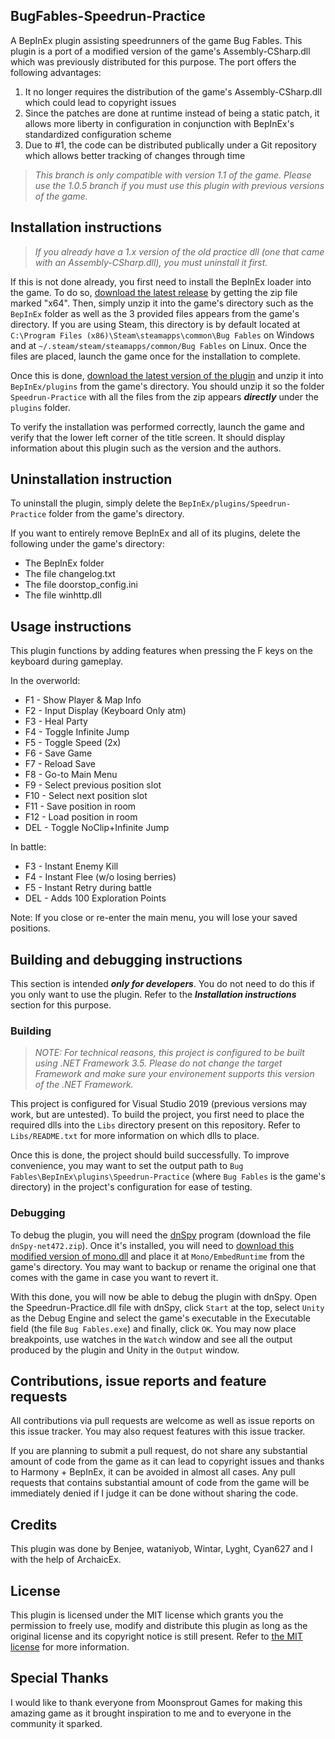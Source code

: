 ## BugFables-Speedrun-Practice
A BepInEx plugin assisting speedrunners of the game Bug Fables. This plugin is a port of a modified version of the game's Assembly-CSharp.dll which was previously distributed for this purpose. The port offers the following advantages:

1. It no longer requires the distribution of the game's Assembly-CSharp.dll which could lead to copyright issues
2. Since the patches are done at runtime instead of being a static patch, it allows more liberty in configuration in conjunction with BepInEx's standardized configuration scheme
3. Due to #1, the code can be distributed publically under a Git repository which allows better tracking of changes through time

> _This branch is only compatible with version 1.1 of the game. Please use the 1.0.5 branch if you must use this plugin with previous versions of the game._

## Installation instructions
> _If you already have a 1.x version of the old practice dll (one that came with an Assembly-CSharp.dll), you must uninstall it first._

If this is not done already, you first need to install the BepInEx loader into the game. To do so, [download the latest release](https://github.com/BepInEx/BepInEx/releases) by getting the zip file marked "x64". Then, simply unzip it into the game's directory such as the `BepInEx` folder as well as the 3 provided files appears from the game's directory. If you are using Steam, this directory is by default located at `C:\Program Files (x86)\Steam\steamapps\common\Bug Fables` on Windows and at `~/.steam/steam/steamapps/common/Bug Fables` on Linux. Once the files are placed, launch the game once for the installation to complete.

Once this is done, [download the latest version of the plugin](https://github.com/aldelaro5/BugFables-Speedrun-Practice/releases) and unzip it into `BepInEx/plugins` from the game's directory. You should unzip it so the folder `Speedrun-Practice` with all the files from the zip appears ***directly*** under the `plugins` folder.

To verify the installation was performed correctly, launch the game and verify that the lower left corner of the title screen. It should display information about this plugin such as the version and the authors.

## Uninstallation instruction
To uninstall the plugin, simply delete the `BepInEx/plugins/Speedrun-Practice` folder from the game's directory. 

If you want to entirely remove BepInEx and all of its plugins, delete the following under the game's directory:

* The BepInEx folder
* The file changelog.txt
* The file doorstop_config.ini
* The file winhttp.dll

## Usage instructions
This plugin functions by adding features when pressing the F keys on the keyboard during gameplay.

In the overworld:

* F1 - Show Player & Map Info
* F2 - Input Display (Keyboard Only atm)
* F3 - Heal Party
* F4 - Toggle Infinite Jump
* F5 - Toggle Speed (2x)
* F6 - Save Game
* F7 - Reload Save
* F8 - Go-to Main Menu
* F9 - Select previous position slot
* F10 - Select next position slot
* F11 - Save position in room
* F12 - Load position in room
* DEL - Toggle NoClip+Infinite Jump 

In battle:

* F3 - Instant Enemy Kill
* F4 - Instant Flee (w/o losing berries)
* F5 - Instant Retry during battle
* DEL - Adds 100 Exploration Points

Note: If you close or re-enter the main menu, you will lose your saved positions.

## Building and debugging instructions
This section is intended ***only for developers***. You do not need to do this if you only want to use the plugin. Refer to the ***Installation instructions*** section for this purpose.

### Building
> _NOTE: For technical reasons, this project is configured to be built using .NET Framework 3.5. Please do not change the target Framework and make sure your environement supports this version of the .NET Framework._

This project is configured for Visual Studio 2019 (previous versions may work, but are untested). To build the project, you first need to place the required dlls into the `Libs` directory present on this repository. Refer to `Libs/README.txt` for more information on which dlls to place.

Once this is done, the project should build successfully. To improve convenience, you may want to set the output path to `Bug Fables\BepInEx\plugins\Speedrun-Practice` (where `Bug Fables` is the game's directory) in the project's configuration for ease of testing.

### Debugging
To debug the plugin, you will need the [dnSpy](https://github.com/0xd4d/dnSpy/releases) program (download the file ` dnSpy-net472.zip`). Once it's installed, you will need to [download this modified version of mono.dll](https://drive.google.com/open?id=1u_xyatcUWKceWajzNImkvKQuNxKgArHi) and place it at `Mono/EmbedRuntime` from the game's directory. You may want to backup or rename the original one that comes with the game in case you want to revert it.

With this done, you will now be able to debug the plugin with dnSpy. Open the Speedrun-Practice.dll file with dnSpy, click `Start` at the top, select `Unity` as the Debug Engine and select the game's executable in the Executable field (the file `Bug Fables.exe`) and finally, click `OK`. You may now place breakpoints, use watches in the `Watch` window and see all the output produced by the plugin and Unity in the `Output` window.

## Contributions, issue reports and feature requests
All contributions via pull requests are welcome as well as issue reports on this issue tracker. You may also request features with this issue tracker.

If you are planning to submit a pull request, do not share any substantial amount of code from the game as it can lead to copyright issues and thanks to Harmony + BepInEx, it can be avoided in almost all cases. Any pull requests that contains substantial amount of code from the game will be immediately denied if I judge it can be done without sharing the code.

## Credits
This plugin was done by Benjee, wataniyob, Wintar, Lyght, Cyan627 and I with the help of ArchaicEx.

## License
This plugin is licensed under the MIT license which grants you the permission to freely use, modify and distribute this plugin as long as the original license and its copyright notice is still present. Refer to [the MIT license](https://github.com/aldelaro5/BugFables-Speedrun-Practice/blob/master/LICENSE) for more information.

## Special Thanks
I would like to thank everyone from Moonsprout Games for making this amazing game as it brought inspiration to me and to everyone in the community it sparked.
